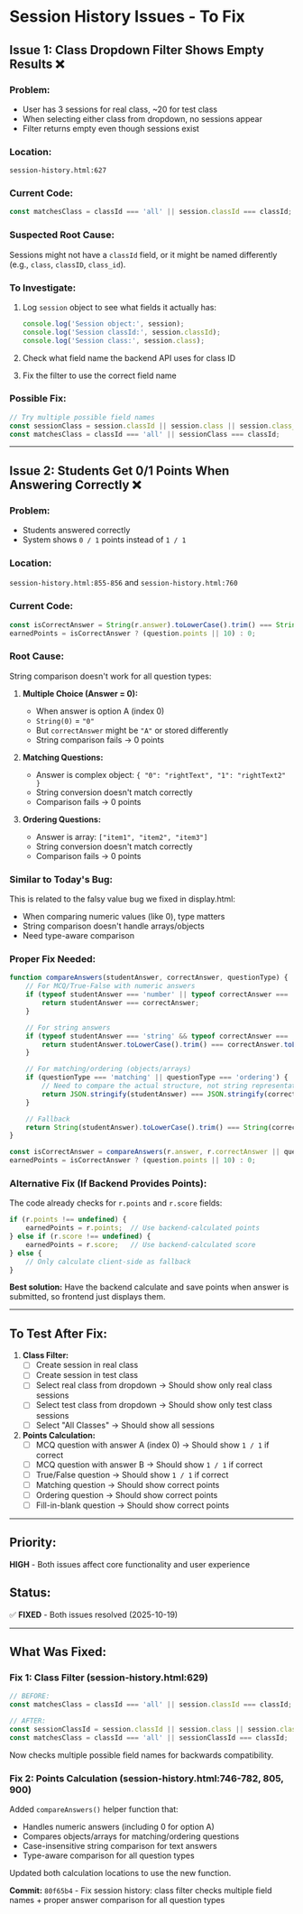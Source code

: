 # Session History Issues - To Fix

## Issue 1: Class Dropdown Filter Shows Empty Results ❌

### Problem:
- User has 3 sessions for real class, ~20 for test class
- When selecting either class from dropdown, no sessions appear
- Filter returns empty even though sessions exist

### Location:
`session-history.html:627`

### Current Code:
```javascript
const matchesClass = classId === 'all' || session.classId === classId;
```

### Suspected Root Cause:
Sessions might not have a `classId` field, or it might be named differently (e.g., `class`, `classID`, `class_id`).

### To Investigate:
1. Log `session` object to see what fields it actually has:
   ```javascript
   console.log('Session object:', session);
   console.log('Session classId:', session.classId);
   console.log('Session class:', session.class);
   ```

2. Check what field name the backend API uses for class ID

3. Fix the filter to use the correct field name

### Possible Fix:
```javascript
// Try multiple possible field names
const sessionClass = session.classId || session.class || session.class_id;
const matchesClass = classId === 'all' || sessionClass === classId;
```

---

## Issue 2: Students Get 0/1 Points When Answering Correctly ❌

### Problem:
- Students answered correctly
- System shows `0 / 1` points instead of `1 / 1`

### Location:
`session-history.html:855-856` and `session-history.html:760`

### Current Code:
```javascript
const isCorrectAnswer = String(r.answer).toLowerCase().trim() === String(r.correctAnswer || question.correctAnswer).toLowerCase().trim();
earnedPoints = isCorrectAnswer ? (question.points || 10) : 0;
```

### Root Cause:
String comparison doesn't work for all question types:

1. **Multiple Choice (Answer = 0):**
   - When answer is option A (index 0)
   - `String(0)` = `"0"`
   - But `correctAnswer` might be `"A"` or stored differently
   - String comparison fails → 0 points

2. **Matching Questions:**
   - Answer is complex object: `{ "0": "rightText", "1": "rightText2" }`
   - String conversion doesn't match correctly
   - Comparison fails → 0 points

3. **Ordering Questions:**
   - Answer is array: `["item1", "item2", "item3"]`
   - String conversion doesn't match correctly
   - Comparison fails → 0 points

### Similar to Today's Bug:
This is related to the falsy value bug we fixed in display.html:
- When comparing numeric values (like 0), type matters
- String comparison doesn't handle arrays/objects
- Need type-aware comparison

### Proper Fix Needed:
```javascript
function compareAnswers(studentAnswer, correctAnswer, questionType) {
    // For MCQ/True-False with numeric answers
    if (typeof studentAnswer === 'number' || typeof correctAnswer === 'number') {
        return studentAnswer === correctAnswer;
    }

    // For string answers
    if (typeof studentAnswer === 'string' && typeof correctAnswer === 'string') {
        return studentAnswer.toLowerCase().trim() === correctAnswer.toLowerCase().trim();
    }

    // For matching/ordering (objects/arrays)
    if (questionType === 'matching' || questionType === 'ordering') {
        // Need to compare the actual structure, not string representation
        return JSON.stringify(studentAnswer) === JSON.stringify(correctAnswer);
    }

    // Fallback
    return String(studentAnswer).toLowerCase().trim() === String(correctAnswer).toLowerCase().trim();
}

const isCorrectAnswer = compareAnswers(r.answer, r.correctAnswer || question.correctAnswer, question.questionType);
earnedPoints = isCorrectAnswer ? (question.points || 10) : 0;
```

### Alternative Fix (If Backend Provides Points):
The code already checks for `r.points` and `r.score` fields:
```javascript
if (r.points !== undefined) {
    earnedPoints = r.points;  // Use backend-calculated points
} else if (r.score !== undefined) {
    earnedPoints = r.score;   // Use backend-calculated score
} else {
    // Only calculate client-side as fallback
}
```

**Best solution:** Have the backend calculate and save points when answer is submitted, so frontend just displays them.

---

## To Test After Fix:

1. **Class Filter:**
   - [ ] Create session in real class
   - [ ] Create session in test class
   - [ ] Select real class from dropdown → Should show only real class sessions
   - [ ] Select test class from dropdown → Should show only test class sessions
   - [ ] Select "All Classes" → Should show all sessions

2. **Points Calculation:**
   - [ ] MCQ question with answer A (index 0) → Should show `1 / 1` if correct
   - [ ] MCQ question with answer B → Should show `1 / 1` if correct
   - [ ] True/False question → Should show `1 / 1` if correct
   - [ ] Matching question → Should show correct points
   - [ ] Ordering question → Should show correct points
   - [ ] Fill-in-blank question → Should show correct points

---

## Priority:
**HIGH** - Both issues affect core functionality and user experience

## Status:
✅ **FIXED** - Both issues resolved (2025-10-19)

---

## What Was Fixed:

### Fix 1: Class Filter (session-history.html:629)
```javascript
// BEFORE:
const matchesClass = classId === 'all' || session.classId === classId;

// AFTER:
const sessionClassId = session.classId || session.class || session.class_id || session.classID;
const matchesClass = classId === 'all' || sessionClassId === classId;
```
Now checks multiple possible field names for backwards compatibility.

### Fix 2: Points Calculation (session-history.html:746-782, 805, 900)
Added `compareAnswers()` helper function that:
- Handles numeric answers (including 0 for option A)
- Compares objects/arrays for matching/ordering questions
- Case-insensitive string comparison for text answers
- Type-aware comparison for all question types

Updated both calculation locations to use the new function.

**Commit:** `80f65b4` - Fix session history: class filter checks multiple field names + proper answer comparison for all question types

